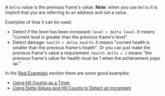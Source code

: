 A `Delta` value is the previous frame's value. **Note**: when you use `Delta` it is implicit that you are referring to an address and not a value.

Examples of how it can be used:

- Detect if the level has been increased: `level > delta level`. It means "current level  is greater than the previous frame's level".
- Detect damage: `health < delta health`. It means "current health is smaller than the previous frame's health". Or you can just make the previous frame's value a requirement. `health delta = 1` means "the previous frame's value for health must be 1 when the achievement pops up."

In the [Real Examples](Real-Examples) section there are some good examples:

- [Using Hit Counts as a Timer](Using-Hit-Counts-as-a-Timer)
- [Using Delta Values and Hit Counts to Detect an Increment](Using-Delta-Values-and-Hit-Counts-to-Detect-an-Increment)
